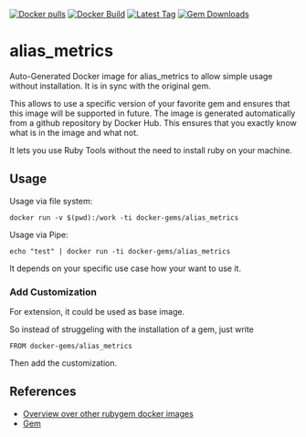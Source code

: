 [![Docker pulls](https://img.shields.io/docker/pulls/rubygem/alias_metrics.svg)](https://hub.docker.com/r/rubygem/alias_metrics/)
[![Docker Build](https://img.shields.io/docker/automated/rubygem/alias_metrics.svg)](https://hub.docker.com/r/rubygem/alias_metrics/)
[![Latest Tag](https://img.shields.io/github/tag/docker-rubygem/alias_metrics.svg)](https://hub.docker.com/r/rubygem/alias_metrics/)
[![Gem Downloads](https://img.shields.io/gem/dt/alias_metrics.svg)](https://rubygems.org/gems/alias_metrics/)
# alias_metrics

Auto-Generated Docker image for alias_metrics to allow simple usage without installation.
It is in sync with the original gem.

This allows to use a specific version of your favorite gem and ensures that this image will be supported in future.
The image is generated automatically from a github repository by Docker Hub.
This ensures that you exactly know what is in the image and what not.

It lets you use Ruby Tools without the need to install ruby on your machine.

## Usage

Usage via file system:

`docker run -v $(pwd):/work -ti docker-gems/alias_metrics`

Usage via Pipe:

`echo "test" | docker run -ti docker-gems/alias_metrics`

It depends on your specific use case how your want to use it.

### Add Customization

For extension, it could be used as base image.

So instead of struggeling with the installation of a gem, just write

`FROM docker-gems/alias_metrics`

Then add the customization.

## References

 - [Overview over other rubygem docker images](https://github.com/thinkbot/docker-rubygem)
 - [Gem](https://rubygems.org/gems/alias_metrics/)

